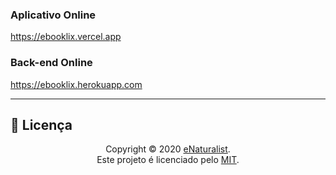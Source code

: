 ### Aplicativo Online

https://ebooklix.vercel.app

### Back-end Online

https://ebooklix.herokuapp.com

---
## :page_facing_up: **Licença**

<div align="center">

Copyright © 2020 [eNaturalist](https://github.com/rafaelfachinelli).<br />
Este projeto é licenciado pelo [MIT](./LICENSE).

</div>
